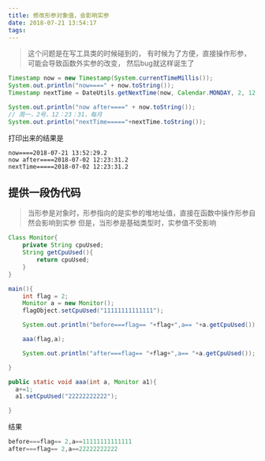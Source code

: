 ```yaml
---
title: 修改形参对象值，会影响实参
date: 2018-07-21 13:54:17
tags:
---
```


> 这个问题是在写工具类的时候碰到的，
有时候为了方便，直接操作形参，可能会导致函数外实参的改变，
然后bug就这样诞生了

```java
Timestamp now = new Timestamp(System.currentTimeMillis());
System.out.println("now====" + now.toString());
Timestamp nextTime = DateUtils.getNextTime(now, Calendar.MONDAY, 2, 12, 23, 31, TaskTypeEnums.EVERY_MONTH.getCode());

System.out.println("now after====" + now.toString());
// 周一，2号，12：23：31，每月
System.out.println("nextTime====="+nextTime.toString());

 ```

打印出来的结果是
```
now====2018-07-21 13:52:29.2
now after====2018-07-02 12:23:31.2
nextTime=====2018-07-02 12:23:31.2
```


## 提供一段伪代码 

> 当形参是对象时，形参指向的是实参的堆地址值，直接在函数中操作形参自然会影响到实参
但是，当形参是基础类型时，实参值不受影响

``` java
Class Monitor{
	private String cpuUsed;
	String getCpuUsed(){
		return cpuUsed;
	}
}

main(){
	int flag = 2;
	Monitor a = new Monitor();
	flagObject.setCpuUsed("11111111111111");

	System.out.println("before===flag== "+flag+",a== "+a.getCpuUsed());

	aaa(flag,a);

	System.out.println("after===flag== "+flag+",a== "+a.getCpuUsed());

}

public static void aaa(int a, Monitor a1){
  a+=1;
  a1.setCpuUsed("22222222222");

}
```
结果
```java
before===flag== 2,a==11111111111111 
after===flag== 2,a==22222222222
```